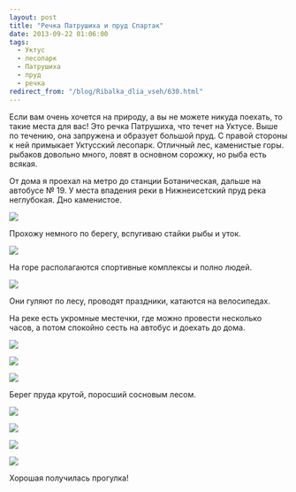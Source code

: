 ```yaml
---
layout: post
title: "Речка Патрушиха и пруд Спартак"
date: 2013-09-22 01:06:00
tags:
  - Уктус
  - лесопарк
  - Патрушиха
  - пруд
  - речка
redirect_from: "/blog/Ribalka_dlia_vseh/630.html"
---
```

Если вам очень хочется на природу, а вы не можете никуда поехать, то
такие места для вас! Это речка Патрушиха, что течет на Уктусе. Выше по
течению, она запружена и образует большой пруд. С правой стороны к ней
примыкает Уктусский лесопарк. Отличный лес, каменистые горы. рыбаков
довольно много, ловят в основном сорожку, но рыба есть всякая.

От дома я проехал на метро до станции Ботаническая, дальше на автобусе №
19. У места впадения реки в Нижнеисетский пруд река неглубокая. Дно
каменистое.

![](http://fishingguru.ru/uploads/images/00/00/01/2013/09/21/5ab4e4.jpg)

Прохожу немного по берегу, вспугиваю стайки рыбы и уток.

![](http://fishingguru.ru/uploads/images/00/00/01/2013/09/21/f9bc04.jpg)

На горе располагаются спортивные комплексы и полно людей.

![](http://fishingguru.ru/uploads/images/00/00/01/2013/09/21/3258d6.jpg)

Они гуляют по лесу, проводят праздники, катаются на велосипедах.

На реке есть укромные местечки, где можно провести несколько часов, а
потом спокойно сесть на автобус и доехать до дома.

![](http://fishingguru.ru/uploads/images/00/00/01/2013/09/21/818f66.jpg)

![](http://fishingguru.ru/uploads/images/00/00/01/2013/09/21/eff95c.jpg)

![](http://fishingguru.ru/uploads/images/00/00/01/2013/09/21/735284.jpg)

Берег пруда крутой, поросший сосновым лесом.

![](http://fishingguru.ru/uploads/images/00/00/01/2013/09/21/bc1f7f.jpg)

![](http://fishingguru.ru/uploads/images/00/00/01/2013/09/21/67cdc9.jpg)

![](http://fishingguru.ru/uploads/images/00/00/01/2013/09/21/15aa8a.jpg)

![](http://fishingguru.ru/uploads/images/00/00/01/2013/09/21/e8635b.jpg)

Хорошая получилась прогулка!
